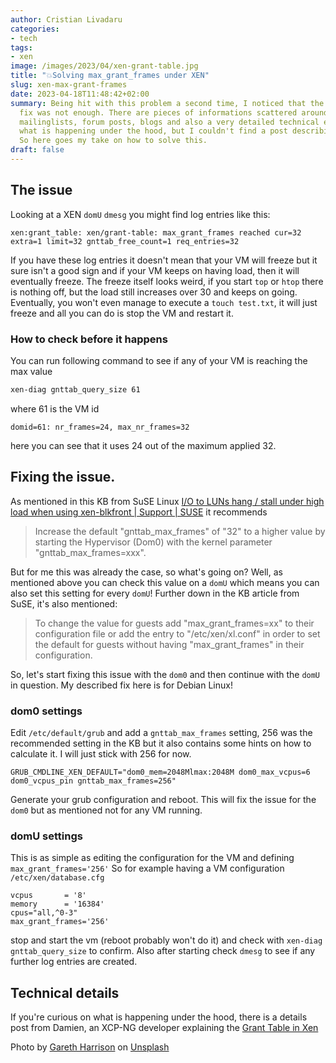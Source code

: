 ```yaml
---
author: Cristian Livadaru
categories:
- tech
tags:
- xen
image: /images/2023/04/xen-grant-table.jpg
title: "💥Solving max_grant_frames under XEN"
slug: xen-max-grant-frames
date: 2023-04-18T11:48:42+02:00
summary: Being hit with this problem a second time, I noticed that the initial 
  fix was not enough. There are pieces of informations scattered around several
  mailinglists, forum posts, blogs and also a very detailed technical explenation on
  what is happening under the hood, but I couldn't find a post describing the solution.
  So here goes my take on how to solve this.
draft: false
---
```

## The issue
Looking at a XEN `domU` `dmesg` you might find log entries like this: 

```
xen:grant_table: xen/grant-table: max_grant_frames reached cur=32 extra=1 limit=32 gnttab_free_count=1 req_entries=32
```
If you have these log entries it doesn't mean that your VM will freeze but it sure isn't a good sign and if your VM keeps
on having load, then it will eventually freeze. 
The freeze itself looks weird, if you start `top` or `htop` there is nothing off, but the load still increases over 30
and keeps on going. Eventually, you won't even manage to execute a `touch test.txt`, it will just freeze and all you can
do is stop the VM and restart it.

### How to check before it happens
You can run following command to see if any of your VM is reaching the max value

```bash
xen-diag gnttab_query_size 61
```

where 61 is the VM id

```
domid=61: nr_frames=24, max_nr_frames=32
```

here you can see that it uses 24 out of the maximum applied 32. 

## Fixing the issue. 
As mentioned in this KB from SuSE Linux [I/O to LUNs hang / stall under high load when using xen-blkfront | Support | SUSE](https://www.suse.com/support/kb/doc/?id=000018854) it recommends 

> Increase the default "gnttab_max_frames" of "32" to a higher value by starting the Hypervisor (Dom0) with the kernel parameter "gnttab_max_frames=xxx".

But for me this was already the case, so what's going on? 
Well, as mentioned above you can check this value on a `domU` which means you can also set this setting for every `domU`!
Further down in the KB article from SuSE, it's also mentioned: 

> To change the value for guests add "max_grant_frames=xx" to their configuration file or add the entry to "/etc/xen/xl.conf" in order to set the default for guests without having "max_grant_frames" in their configuration.

So, let's start fixing this issue with the `dom0` and then continue with the `domU` in question.
My described fix here is for Debian Linux!

### dom0 settings
Edit `/etc/default/grub` and add a `gnttab_max_frames` setting, 256 was the recommended setting in the KB but it also contains some hints on how to calculate it. 
I will just stick with 256 for now. 

```
GRUB_CMDLINE_XEN_DEFAULT="dom0_mem=2048Mlmax:2048M dom0_max_vcpus=6 dom0_vcpus_pin gnttab_max_frames=256"
```

Generate your grub configuration and reboot. This will fix the issue for the `dom0` but as mentioned not for any VM running.

### domU settings
This is as simple as editing the configuration for the VM and defining `max_grant_frames='256'`
So for example having a VM configuration `/etc/xen/database.cfg`

```
vcpus       = '8'
memory      = '16384'
cpus="all,^0-3"
max_grant_frames='256'
```

stop and start the vm (reboot probably won't do it) and check with `xen-diag gnttab_query_size` to confirm.
Also after starting check `dmesg` to see if any further log entries are created.


## Technical details
If you're curious on what is happening under the hood, there is a details post from Damien, an XCP-NG developer explaining the
[Grant Table in Xen](https://xcp-ng.org/blog/2022/07/27/grant-table-in-xen/)


Photo by [Gareth Harrison](https://unsplash.com/@gareth_harrison?utm_source=unsplash&utm_medium=referral&utm_content=creditCopyText) on [Unsplash](https://unsplash.com/s/photos/crash?utm_source=unsplash&utm_medium=referral&utm_content=creditCopyText)
